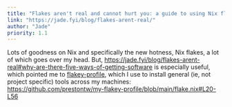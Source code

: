 ```yaml
---
title: "Flakes aren't real and cannot hurt you: a guide to using Nix flakes the non-flake way"
link: "https://jade.fyi/blog/flakes-arent-real/"
author: "Jade"
priority: 1.1
---
```


Lots of goodness on Nix and specifically the new hotness, Nix flakes, a lot of which goes over my head.
But, <https://jade.fyi/blog/flakes-arent-real#why-are-there-five-ways-of-getting-software> is especially useful,
which pointed me to [flakey-profile](https://github.com/lf-/flakey-profile),
which I use to install general (ie, not project specific) tools across my machines:
<https://github.com/prestontw/my-flakey-profile/blob/main/flake.nix#L20-L56>
